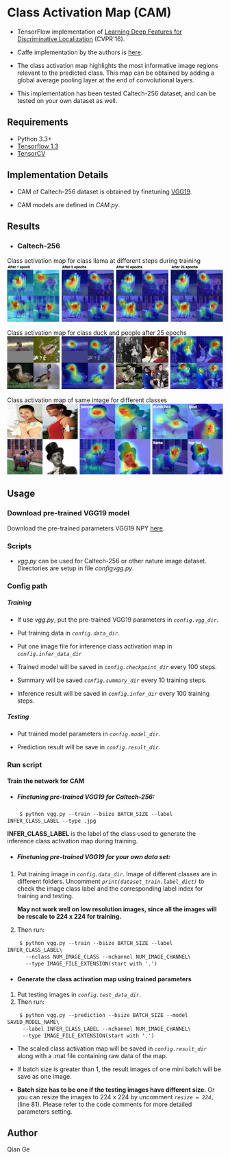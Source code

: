 # Class Activation Map (CAM)

- TensorFlow implementation of [Learning Deep Features for Discriminative Localization](https://arxiv.org/abs/1512.04150) (CVPR'16).

- Caffe implementation by the authors is [here](https://github.com/metalbubble/CAM).

- The class activation map highlights the most informative image regions relevant to the predicted class. This map can be obtained by adding a global average pooling layer at the end of convolutional layers.

<!--- This implementation has been tested on MNIST and Caltech-256 dataset, and can be tested on your own dataset as well.-->

- This implementation has been tested Caltech-256 dataset, and can be tested on your own dataset as well.

## Requirements
- Python 3.3+
- [Tensorflow 1.3](https://www.tensorflow.org/)
- [TensorCV](https://github.com/conan7882/DeepVision-tensorflow) 

## Implementation Details

<!--- For MNIST dataset, a CNN with three convolutional layers followed by a global average pooling layer is used.-->

- CAM of Caltech-256 dataset is obtained by finetuning [VGG19](https://arxiv.org/abs/1409.1556).

- CAM models are defined in *CAM.py*.


## Results
<!--- ### MNIST-->

- ### Caltech-256

Class activation map for class llama at different steps during training
![celtech_change](figs/celtech_change.png)

Class activation map for class duck and people after 25 epochs
![celtech_change](figs/celtech_result.png)

Class activation map of same image for different classes
![celtech_change](figs/celtech_diff.png)


## Usage
### Download pre-trained VGG19 model
Download the pre-trained parameters VGG19 NPY [here](https://github.com/machrisaa/tensorflow-vgg#tensorflow-vgg16-and-vgg19).

### Scripts

<!--- *mnist.py* is used for simple image classification tasks like MNIST dataset. Directories are setup in file *configmnist.py*.-->

- *vgg.py* can be used for Caltech-256 or other nature image dataset. Directories are setup in file *configvgg.py*.

### Config path

##### Training

 - If use *vgg.py*, put the pre-trained VGG19 parameters in *`config.vgg_dir`*.
 
 - Put training data in *`config.data_dir`*.
 
 - Put one image file for inference class activation map in *`config.infer_data_dir`*
 
 - Trained model will be saved in *`config.checkpoint_dir`* every 100 steps.

 - Summary will be saved *`config.summary_dir`* every 10 training steps.

 - Inference result will be saved in *`config.infer_dir`* every 100 training steps.

##### Testing
 
 - Put trained model parameters in *`config.model_dir`*.

 - Prediction result will be save in *`config.result_dir`*.

### Run script

#### Train the network for CAM

<!--Train simple dataset from the scratch:

	$ python mnist.py --train --bsize BATCH_SIZE --label INFER_CLASS_LABEL-->

- ##### Finetuning pre-trained VGG19 for Caltech-256:

```
	$ python vgg.py --train --bsize BATCH_SIZE --label INFER_CLASS_LABEL --type .jpg
```
	
**INFER_CLASS_LABEL** is the label of the class used to generate the inference class activation map during training.
	
- ##### Finetuning pre-trained VGG19 for your own data set:

1. Put training image in *`config.data_dir`*. Image of different classes are in different folders. Uncomment *`print(dataset_train.label_dict)`* to check the image class label and the corresponding label index for training and testing. 

   **May not work well on low resolution images, since all the images will be rescale to 224 x 224 for training.**

2. Then run:

```
	$ python vgg.py --train --bsize BATCH_SIZE --label INFER_CLASS_LABEL\
	  --nclass NUM_IMAGE_CLASS --nchannel NUM_IMAGE_CHANNEL\
	  --type IMAGE_FILE_EXTENSION(start with '.')
```
	    
- #### Generate the class activation map using trained parameters

1. Put testing images in *`config.test_data_dir`*. 
2. Then run:

```	  
	$ python vgg.py --prediction --bsize BATCH_SIZE --model SAVED_MODEL_NAME\
	 --label INFER_CLASS_LABEL --nchannel NUM_IMAGE_CHANNEL\
	 --type IMAGE_FILE_EXTENSION(start with '.')
```

- The scaled class activation map will be saved in *`config.result_dir`* along with a .mat file containing raw data of the map.

- If batch size is greater than 1, the result images of one mini batch will be save as one image.  

- **Batch size has to be one if the testing images have different size.** Or you can resize the images to 224 x 224 by uncomment *`resize = 224,`* (line 81). Please refer to the code comments for more detailed parameters setting.  



## Author
Qian Ge


	
	





 
